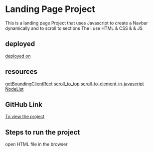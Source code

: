 
# Landing Page Project

This is a  landing page Project that uses Javascript to create a Navbar dynamically and to scroll to  sections  The i use HTML & CSS & & JS

## deployed

[deployed on](https://marstarek.github.io/Udacity-Landing-Page/)

## resources

 [getBoundingClientRect](https://developer.mozilla.org/en-US/docs/Web/API/Element/getBoundingClientRect)
[scroll_to_top](https://www.w3schools.com/howto/howto_js_scroll_to_top.asp)
 [scroll-to-element-in-javascript](https://www.delftstack.com/howto/javascript/scroll-to-element-in-javascript/)
 [NodeList](https://developer.mozilla.org/en-US/docs/Web/API/NodeList)

## GitHub Link

[To view the project](https://github.com/marstarek/Udacity-Landing-Page)

## Steps to run the project

open HTML file in the browser
